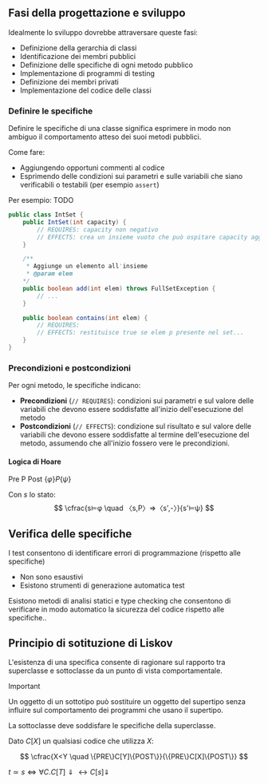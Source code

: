 ## Fasi della progettazione e sviluppo

Idealmente lo sviluppo dovrebbe attraversare queste fasi:
- Definizione della gerarchia di classi
- Identificazione dei membri pubblici
- Definizione delle specifiche di ogni metodo pubblico
- Implementazione di programmi di testing
- Definizione dei membri privati
- Implementazione del codice delle classi

### Definire le specifiche

Definire le specifiche di una classe significa esprimere in modo non ambiguo il comportamento atteso dei suoi metodi pubblici.

Come fare:
- Aggiungendo opportuni commenti al codice
- Esprimendo delle condizioni sui parametri e sulle variabili che siano verificabili o testabili (per esempio `assert`)

Per esempio: TODO
```java
public class IntSet {
    public IntSet(int capacity) {
        // REQUIRES: capacity non negativo
        // EFFECTS: crea un insieme vuoto che può ospitare capacity aggiuntivi
    }

    /**
     * Aggiunge un elemento all'insieme
     * @param elem
    */
    public boolean add(int elem) throws FullSetException {
        // ...
    }

    public boolean contains(int elem) {
        // REQUIRES:
        // EFFECTS: restituisce true se elem p presente nel set...
    }
}
```

### Precondizioni e postcondizioni

Per ogni metodo, le specifiche indicano:
- **Precondizioni** (`// REQUIRES`): condizioni sui parametri e sul valore delle variabili che devono essere soddisfatte all'inizio dell'esecuzione del metodo
- **Postcondizioni** (`// EFFECTS`): condizione sul risultato e sul valore delle variabili che devono essere soddisfatte al termine dell'esecuzione del metodo, assumendo che all'inizio fossero vere le precondizioni.

#### Logica di Hoare

Pre P Post
$\{φ\}P\{ψ\}$

Con $s$ lo stato:
$$
\cfrac{s⊨φ \quad 〈s,P〉⇒〈s',-〉}{s'⊨ψ}
$$

## Verifica delle specifiche

I test consentono di identificare errori di programmazione (rispetto alle specifiche)
- Non sono esaustivi
- Esistono strumenti di generazione automatica test

Esistono metodi di analisi statici e type checking che consentono di verificare in modo automatico la sicurezza del codice rispetto alle specifiche..

## Principio di sotituzione di Liskov

L'esistenza di una specifica consente di ragionare sul rapporto tra superclasse e sottoclasse da un punto di vista comportamentale.

>[!important]
>Un oggetto di un sottotipo può sostituire un oggetto del supertipo senza influire sul comportamento dei programmi che usano il supertipo.

La sottoclasse deve soddisfare le specifiche della superclasse.

Dato $C[X]$ un qualsiasi codice che utilizza $X$:

$$
\cfrac{X<Y \quad \{PRE\}C[Y]\{POST\}}{\{PRE\}C[X]\{POST\}}
$$

$t≃s⇔∀C.C[T]⇓↔C[s]⇓$